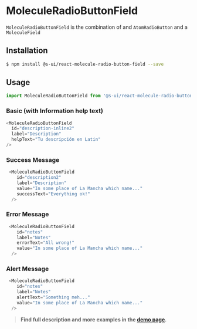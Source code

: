 # MoleculeRadioButtonField

`MoleculeRadioButtonField` is the combination of and `AtomRadioButton` and a `MoleculeField`


## Installation

```sh
$ npm install @s-ui/react-molecule-radio-button-field --save
```

## Usage

```js
import MoleculeRadioButtonField from '@s-ui/react-molecule-radio-button-field'
```

### Basic (with Information help text)

```js
<MoleculeRadioButtonField
  id="description-inline2"
  label="Description"
  helpText="Tu descripción en Latin"
/>
```

### Success Message

```js
 <MoleculeRadioButtonField
    id="description2"
    label="Description"
    value="In some place of La Mancha which name..."
    successText="Everything ok!"
  />
```

### Error Message

```js
 <MoleculeRadioButtonField
    id="notes"
    label="Notes"
    errorText="All wrong!"
    value="In some place of La Mancha which name..."
  />
```

### Alert Message

```js
 <MoleculeRadioButtonField
    id="notes"
    label="Notes"
    alertText="Something meh..."
    value="In some place of La Mancha which name..."
  />
```

> **Find full description and more examples in the [demo page](/workbench/molecule/radioButtonField).**